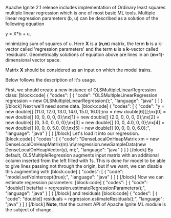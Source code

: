 Apache Ignite 2.1 release includes implementation of Ordinary least squares multiple linear regression which is one of most basic ML tools. Multiple linear regression parameters (b, u) can be described as a solution of the following equation

y = X*b + u, 

minimizing sum of squares of u. Here **X** is a (**n**,**m**) matrix, the term **b** is a k-vector called 'regression parameters' and the term **u** is a **k**-vector called 'residuals'. Geometrically solutions of equation above are lines in an (**m+1**)-dimensional vector space.

Matrix **X** should be considered as an input on which the model trains. 

Below follows the description of it's usage.

First, we should create a new instance of OLSMultipleLinearRegression class:
[block:code]
{
  "codes": [
    {
      "code": "OLSMultipleLinearRegression regression = new OLSMultipleLinearRegression();",
      "language": "java"
    }
  ]
}
[/block]
Next we'll need some data.
[block:code]
{
  "codes": [
    {
      "code": "y = new double[] {11.0, 12.0, 13.0, 14.0, 15.0, 16.0};\nx = new double[6][];\nx[0] = new double[] {0, 0, 0, 0, 0};\nx[1] = new double[] {2.0, 0, 0, 0, 0};\nx[2] = new double[] {0, 3.0, 0, 0, 0};\nx[3] = new double[] {0, 0, 4.0, 0, 0};\nx[4] = new double[] {0, 0, 0, 5.0, 0};\nx[5] = new double[] {0, 0, 0, 0, 6.0};",
      "language": "java"
    }
  ]
}
[/block]
Let's load it into our regression.
[block:code]
{
  "codes": [
    {
      "code": "DenseLocalOnHeapMatrix xm = new DenseLocalOnHeapMatrix(m).\n\nregression.newSampleData(new DenseLocalOnHeapVector(y), m);",
      "language": "java"
    }
  ]
}
[/block]
By default, OLSMultipleRegression augments input matrix with an additional column inserted from the left filled with 1s. This is done for model to be able to give lines passing not through the origin, but if we want, we can disable this augmenting with
[block:code]
{
  "codes": [
    {
      "code": "model.setNoIntercept(true);",
      "language": "java"
    }
  ]
}
[/block]
Now we can estimate regression parameters:
[block:code]
{
  "codes": [
    {
      "code": "double[] betaHat = regression.estimateRegressionParameters();",
      "language": "java"
    }
  ]
}
[/block]
and residuals
[block:code]
{
  "codes": [
    {
      "code": "double[] residuals = regression.estimateResiduals();",
      "language": "java"
    }
  ]
}
[/block]
**Note**, that the current API of Apache Ignite ML module is the subject of change.